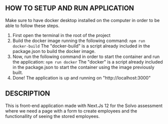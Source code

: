 ## HOW TO SETUP AND RUN APPLICATION

Make sure to have docker desktop installed on the computer in order to be able to follow these steps.

1. First open the terminal in the root of the project
2. Build the docker image running the following command:
   <code>npm run docker-build</code>
   The "docker-build" is a script already included in the package.json to build the docker image.
3. Now, run the following command in order to start the container and run the application:
   <code>npm run docker</code>
   The "docker" is a script already included in the package.json to start the container using the image previously built.
4. Done! The application is up and running on "http://localhost:3000"

## DESCRIPTION

This is front-end application made with Next.Js 12 for the Solvo assessment where we need a page with a form to create employees and the functionallity of seeing the stored employees.
